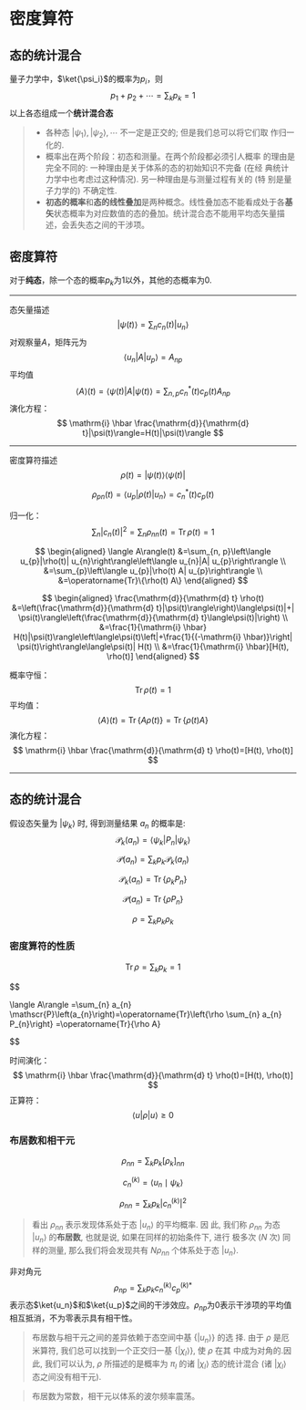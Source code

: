 # 密度算符

## 态的统计混合

量子力学中，$\ket{\psi_i}$的概率为$p_i$，则
$$
p_{1}+p_{2}+\cdots=\sum_{k} p_{k}=1
$$
以上各态组成一个**统计混合态**

> * 各种态 $\left|\psi_{1}\right\rangle,\left|\psi_{2}\right\rangle, \cdots$ 不一定是正交的; 但是我们总可以将它们取 作归一化的. 
> * 概率出在两个阶段：初态和测量。在两个阶段都必须引人概率 的理由是完全不同的: 一种理由是关于体系的态的初始知识不完备 (在经 典统计力学中也考虑过这种情况). 另一种理由是与测量过程有关的 (特 别是量子力学的) 不确定性.
> * **初态的概率**和**态的线性叠加**是两种概念。线性叠加态不能看成处于各**基矢**状态概率为对应数值的态的叠加。统计混合态不能用平均态矢量描述，会丢失态之间的干涉项。

## 密度算符

对于**纯态**，除一个态的概率$p_k$为1以外，其他的态概率为0.

---

态矢量描述
$$
|\psi(t)\rangle=\sum_{n} c_{n}(t)\left|u_{n}\right\rangle
$$
对观察量$A$，矩阵元为
$$
\left\langle u_{n}|A| u_{p}\right\rangle=A_{n p}
$$
平均值
$$
\langle A\rangle(t)=\langle\psi(t)|A| \psi(t)\rangle=\sum_{n, p} c_{n}^{*}(t) c_{p}(t) A_{n p}
$$
演化方程：
$$
\mathrm{i} \hbar \frac{\mathrm{d}}{\mathrm{d} t}|\psi(t)\rangle=H(t)|\psi(t)\rangle
$$

---

密度算符描述
$$
\rho(t)=|\psi(t)\rangle\langle\psi(t)|
$$

$$
\rho_{p n}(t)=\left\langle u_{p}|\rho(t)| u_{n}\right\rangle=c_{n}^{*}(t) c_{p}(t)
$$

归一化：
$$
\sum_{n}\left|c_{n}(t)\right|^{2}=\sum_{n} \rho_{n n}(t)=\operatorname{Tr} \rho(t)=1
$$

$$
\begin{aligned}
\langle A\rangle(t) &=\sum_{n, p}\left\langle u_{p}|\rho(t)| u_{n}\right\rangle\left\langle u_{n}|A| u_{p}\right\rangle \\
&=\sum_{p}\left\langle u_{p}|\rho(t) A| u_{p}\right\rangle \\
&=\operatorname{Tr}\{\rho(t) A\}
\end{aligned}
$$

$$
\begin{aligned}
\frac{\mathrm{d}}{\mathrm{d} t} \rho(t) &=\left(\frac{\mathrm{d}}{\mathrm{d} t}|\psi(t)\rangle\right)\langle\psi(t)|+| \psi(t)\rangle\left(\frac{\mathrm{d}}{\mathrm{d} t}\langle\psi(t)|\right) \\
&=\frac{1}{\mathrm{i} \hbar} H(t)|\psi(t)\rangle\left\langle\psi(t)\left|+\frac{1}{(-\mathrm{i} \hbar)}\right| \psi(t)\right\rangle\langle\psi(t)| H(t) \\
&=\frac{1}{\mathrm{i} \hbar}[H(t), \rho(t)]
\end{aligned}
$$

概率守恒：
$$
\operatorname{Tr} \rho(t)=1
$$
平均值：
$$
\langle A\rangle(t)=\operatorname{Tr}\{A \rho(t)\}=\operatorname{Tr}\{\rho(t) A\}
$$
演化方程：
$$
\mathrm{i} \hbar \frac{\mathrm{d}}{\mathrm{d} t} \rho(t)=[H(t), \rho(t)]
$$

---

## 态的统计混合

假设态矢量为 $\left|\psi_{k}\right\rangle$ 时, 得到测量结果 $a_{n}$ 的概率是:
$$
\mathscr{P}_{k}\left(a_{n}\right)=\left\langle\psi_{k}\left|P_{n}\right| \psi_{k}\right\rangle
$$

$$
\mathscr{P}\left(a_{n}\right)=\sum_{k} p_{k} \mathscr{P}_{k}\left(a_{n}\right)
$$

$$
\mathscr{P}_{k}\left(a_{n}\right)=\operatorname{Tr}\left\{\rho_{k} P_{n}\right\}
$$

$$
\mathscr{P}\left(a_{n}\right)=\operatorname{Tr}\left\{\rho P_{n}\right\}
$$

$$
\rho=\sum_{k} p_{k} \rho_{k}
$$

### 密度算符的性质

$$
\operatorname{Tr} \rho=\sum_{k} p_{k}=1
$$

$$

\langle A\rangle =\sum_{n} a_{n} \mathscr{P}\left(a_{n}\right)=\operatorname{Tr}\left\{\rho \sum_{n} a_{n} P_{n}\right\} 
=\operatorname{Tr}\{\rho A\}
$$

时间演化：
$$
\mathrm{i} \hbar \frac{\mathrm{d}}{\mathrm{d} t} \rho(t)=[H(t), \rho(t)]
$$
正算符：
$$
\langle u|\rho| u\rangle \geqslant 0
$$

### 布居数和相干元

$$
\rho_{n n}=\sum_{k} p_{k}\left[\rho_{k}\right]_{n n}
$$

$$
c_{n}^{(k)}=\left\langle u_{n} \mid \psi_{k}\right\rangle
$$

$$
\rho_{n n}=\sum_{k} p_{k}\left|c_{n}^{(k)}\right|^{2}
$$

> 看出 $\rho_{n n}$ 表示发现体系处于态 $\left|u_{n}\right\rangle$ 的平均概率. 因 此, 我们称 $\rho_{n n}$ 为态 $\left|u_{n}\right\rangle$ 的**布居数**, 也就是说, 如果在同样的初始条件下, 进行 极多次 $\left(N\right.$ 次) 同样的测量, 那么我们将会发现共有 $N \rho_{n n}$ 个体系处于态 $\left|u_{n}\right\rangle$.

非对角元
$$
\rho_{n p}=\sum_{k} p_{k} c_{n}^{(k)} c_{p}^{(k) *}
$$
表示态$\ket{u_n}$和$\ket{u_p}$之间的干涉效应。$\rho_{np}$为0表示干涉项的平均值相互抵消，不为零表示具有相干性。

> 布居数与相干元之间的差异依赖于态空间中基 $\left\{\left|u_{n}\right\rangle\right\}$ 的选 择. 由于 $\rho$ 是厄米算符, 我们总可以找到一个正交归一基 $\left\{\left|\chi_{l}\right\rangle\right\}$, 使 $\rho$ 在其 中成为对角的.因此, 我们可以认为, $\rho$ 所描述的是概率为 $\pi_{l}$ 的诸 $\left|\chi_{l}\right\rangle$ 态的统计混合 (诸 $\left|\chi_{l}\right\rangle$ 态之间没有相干元).

>布居数为常数，相干元以体系的波尔频率震荡。

